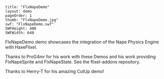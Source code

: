 ```
title: "FlxNapeDemo"
layout: demo
pageOrder: 1
thumb: "FlxNapeDemo.jpg"
swf: "FlxNapeDemo.swf"
SWFHeight: 480
SWFWidth: 640
```

FlxNapeDemo demo showcases the integration of the Nape Physics Engine with HaxeFlixel.

Thanks to ProG4mr for his work with these Demos and his work providing FlxNapeSprite and FlxNapeState. See the flixel-addons repository.

Thanks to Henry-T for his amazing CutUp demo!